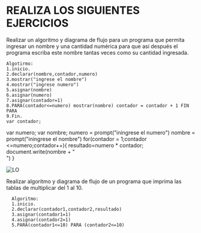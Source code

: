 # REALIZA LOS SIGUIENTES EJERCICIOS

Realizar un algoritmo y diagrama de flujo para un programa que permita ingresar un nombre y una cantidad numérica para que así después el programa escriba este nombre tantas veces como su cantidad ingresada.
           
    Algotirmo:
    1.inicio.
    2.declarar(nombre,contador,numero)
    3.mostrar("ingrese el nombre")
    4.mostrar("ingrese numero")
    5.asignar(nombre)
    6.asignar(numero)
    7.asignar(contador=1)
    8.PARA(contador<=numero) mostrar(nombre) contador = contador + 1 FIN PARA
    9.Fin.
    var contador;
var numero;
var nombre;
numero = prompt("iningrese el numero")
nombre = prompt("iningrese el nombre")
for(contador = 1;contador <=numero;contador++){
    resultado=numero * contador;
    document.write(nombre + "<br>")
}
    
    
    
   
![LO](https://user-images.githubusercontent.com/101351242/159533513-537d72bd-8e13-467c-92f7-39eb21d6fb26.png)





         
Realizar algoritmo y diagrama de flujo de un programa que imprima las tablas de multiplicar del 1 al 10.

      Algoritmo:
      1.inicio.
      2.declarar(contador1,contador2,resultado)
      3.asignar(contador1=1)
      4.asignar(contador2=1)
      5.PARA(contador1<=10) PARA (contador2<=10)
      





